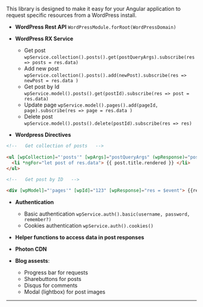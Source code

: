 This library is designed to make it easy for your Angular application to request specific resources from a WordPress install.

- **WordPress Rest API** `WordPressModule.forRoot(WordPressDomain)`

- **WordPress RX Service**

   - Get post `wpService.collection().posts().get(postQueryArgs).subscribe(res => posts = res.data)`
   - Add new post `wpService.collection().posts().add(newPost).subscribe(res => newPost = res.data )`
   - Get post by Id `wpService.model().posts().get(postId).subscribe(res => post = res.data)`
   - Update page `wpService.model().pages().add(pageId, page).subscribe(res => page = res.data )`
   - Delete post `wpService.model().posts().delete(postId).subscribe(res => res)`

- **Wordpress Directives**

```html
<!--   Get collection of posts   -->
 
<ul [wpCollection]="'posts'" [wpArgs]="postQueryArgs" (wpResponse)="posts = $event">
  <li *ngFor="let post of res.data"> {{ post.title.rendered }} </li>
</ul>
    
<!--   Get post by ID   -->

<div [wpModel]="'pages'" [wpId]="123" [wpResponse]="res = $event"> {{res?.data.title.rendered}} </div>
```
- **Authentication**

  - Basic authentication `wpService.auth().basic(username, password, remember?)`   
  - Cookies authentication `wpService.auth().cookies()`
  
- **Helper functions to access data in post responses**
- **Photon CDN**
 
- **Blog assests**:

  - Progress bar for requests 
  - Sharebuttons for posts 
  - Disqus for comments 
  - Modal (lightbox) for post images 
___

